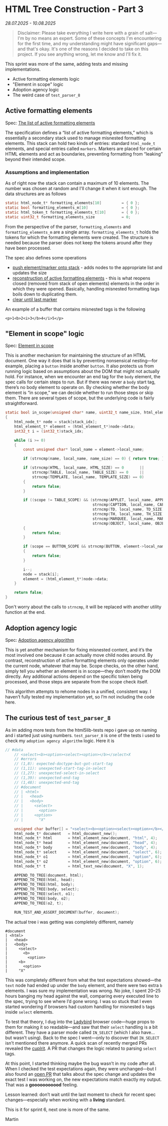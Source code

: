 # HTML Tree Construction - Part 3
_28.07.2025 - 10.08.2025_


> Disclaimer: Please take everything I write here with a grain of salt—I'm by no means an expert. Some of these concepts I'm encountering for the first time, and my understanding might have significant gaps—and that's okay. It's one of the reasons I decided to take on this project. If you see anything wrong, let me know and I'll fix it.

This sprint was more of the same, adding tests and missing implementations.

- Active formatting elements logic
- "Element in scope" logic
- Adoption agency logic
- The weird case of `test_parser_8`

## Active formatting elements

Spec: [The list of active formatting elements](https://html.spec.whatwg.org/multipage/parsing.html#the-list-of-active-formatting-elements)

The specification defines a “list of active formatting elements,” which is essentially a secondary stack used to manage misnested formatting elements. This stack can hold two kinds of entries: standard `html_node_t` elements, and special entries called `markers`. Markers are placed for certain HTML elements and act as boundaries, preventing formatting from “leaking” beyond their intended scope.

### Assumptions and implementation

As of right now the stack can contain a maximum of 10 elements. The number was chosen at random and I'll change it when it isnt enough. The data structures are as follows

```c
static html_node_t* formatting_elements[10]         = { 0 };            // holds actual nodes
static bool formatting_elements_m[10]               = { 0 };            // holds markers
static html_token_t formatting_elements_t[10]       = { 0 };            // holds tokens
static uint32_t formatting_elements_size            = 0;
```

From the perspective of the parser, `formatting_elements` and `formatting_elements_m` are a single array. `formatting_elements_t` holds the tokens for which the formatting elements were created. The structure is needed because the parser does not keep the tokens around after they have been processed.

The spec also defines some operations 

- [push element/marker onto stack](https://html.spec.whatwg.org/multipage/parsing.html#push-onto-the-list-of-active-formatting-elements) - adds nodes to the appropriate list and updates the size
- [reconstruction of active formatting elements](https://html.spec.whatwg.org/multipage/parsing.html#reconstruct-the-active-formatting-elements) - this is what reopens closed (removed from stack of open elements) elements in the order in which they were opened. Basically, handling misnested formatting tags boils down to duplicating them.
- [clear until last marker](https://html.spec.whatwg.org/multipage/parsing.html#clear-the-list-of-active-formatting-elements-up-to-the-last-marker)

An example of a buffer that contains misnested tags is the following

`<p>1<b>2<i>3</b>4</i>5</p>`


## "Element in scope" logic

Spec: [Element in scope](https://html.spec.whatwg.org/multipage/parsing.html#has-an-element-in-the-specific-scope)

This is another mechanism for maintaining the structure of an HTML document. One way it does that is by preventing nonsensical nesting—for example, placing a `button` inside another `button`. It also protects us from running logic based on assumptions about the DOM that might not actually hold. For instance, when we encounter an end tag for the `body` element, the spec calls for certain steps to run. But if there was never a `body` start tag, there’s no body element to operate on. By checking whether the body element is “in scope,” we can decide whether to run those steps or skip them. There are several types of scope, but the underlying code is fairly straightforward.

```c
static bool in_scope(unsigned char* name, uint32_t name_size, html_element_scope_e scope)
{
    html_node_t* node = stack[stack_idx];
    html_element_t* element = (html_element_t*)node->data;
    int32_t i = (int32_t)stack_idx;

    while (i >= 0)
    {
        const unsigned char* local_name = element->local_name;

        if (strncmp(name, local_name, name_size) == 0) { return true; }

        if (strncmp(HTML, local_name, HTML_SIZE) == 0       ||
            strncmp(TABLE, local_name, TABLE_SIZE) == 0     ||
            strncmp(TEMPLATE, local_name, TEMPLATE_SIZE) == 0)
        {
            return false;
        }

        if ((scope != TABLE_SCOPE) && (strncmp(APPLET, local_name, APPLET_SIZE) == 0   ||
                                       strncmp(CAPTION, local_name, CAPTION_SIZE) == 0 ||
                                       strncmp(TD, local_name, TD_SIZE) == 0           ||
                                       strncmp(TH, local_name, TH_SIZE) == 0           ||
                                       strncmp(MARQUEE, local_name, MARQUEE_SIZE) == 0 ||
                                       strncmp(OBJECT, local_name, OBJECT_SIZE) == 0))
        {
            return false;
        }

        if (scope == BUTTON_SCOPE && strncmp(BUTTON, element->local_name, BUTTON_SIZE) == 0)
        {
            return false;
        }

        i--;
        node = stack[i];
        element = (html_element_t*)node->data;
    }

    return false;
}
```

Don't worry about the calls to `strncmp`, it will be replaced with another utility function at the end.


## Adoption agency logic

Spec: [Adoption agency algorithm](https://html.spec.whatwg.org/multipage/parsing.html#adoption-agency-algorithm)

This is yet another mechanism for fixing misnested content, and it’s the most involved one because it can actually move child nodes around. By contrast, reconstruction of active formatting elements only operates under the current node, whatever that may be. Scope checks, on the other hand, simply tell you whether an element is in scope—they don’t modify the DOM directly. Any additional actions depend on the specific token being processed, and those steps are separate from the scope check itself.

This algorithm attempts to rehome nodes in a unified, consistent way. I haven’t fully tested my implementation yet, so I’m not including the code here.


## The curious test of `test_parser_8`

As im adding more tests from the html5lib-tests repo i gave up on naming and i started just using numbers. `test_parser_8` is one of the tests i used to check my `adoption agency algorithm` logic. Here it is

```c
// #data
    // <select><b><option><select><option></b></select>X
    // #errors
    // (1,8): expected-doctype-but-got-start-tag
    // (1,11): unexpected-start-tag-in-select
    // (1,27): unexpected-select-in-select
    // (1,39): unexpected-end-tag
    // (1,48): unexpected-end-tag
    // #document
    // | <html>
    // |   <head>
    // |   <body>
    // |     <select>
    // |       <option>
    // |     <option>
    // |       "X"

    unsigned char buffer[] = "<select><b><option><select><option></b></select>X";
    html_node_t* document   = html_document_new();
    html_node_t* html       = html_element_new(document, "html", 4);
    html_node_t* head       = html_element_new(document, "head", 4);
    html_node_t* body       = html_element_new(document, "body", 4);
    html_node_t* select     = html_element_new(document, "select", 6);
    html_node_t* o1         = html_element_new(document, "option", 6);
    html_node_t* o2         = html_element_new(document, "option", 6);
    html_node_t* t          = html_text_new(document, "X", 1);

    APPEND_TO_TREE(document, html);
    APPEND_TO_TREE(html, head);
    APPEND_TO_TREE(html, body);
    APPEND_TO_TREE(body, select);
    APPEND_TO_TREE(select, o1);
    APPEND_TO_TREE(body, o2);
    APPEND_TO_TREE(o2, t);

    RUN_TEST_AND_ASSERT_DOCUMENT(buffer, document);
```

The actual tree i was getting was completely different, namely

```
#document
| <html>
|   <head>
|   <body>
|     <select>
|       <b>
|         <option>
|     <b>
|       <option>
|     "X"
```

This was completely different from what the test expectations showed—the `text` node had ended up under the `body` element, and there were two extra `b` elements. I was sure my implementation was wrong. No joke, I spent 20–25 hours banging my head against the wall, comparing every executed line to the spec, trying to see where I’d gone wrong. I was so stuck that I even started wondering if browsers had custom handling for misnested `b` tags inside `select` elements.

To test that theory, I dug into the [Ladybird](https://github.com/LadybirdBrowser/ladybird) browser code—huge props to them for making it so readable—and saw that their `select` handling is a bit different. They have a parser mode called `IN_SELECT` (which I also have… but wasn’t using). Back to the spec I went—only to discover that `IN_SELECT` isn’t mentioned there anymore. A quick scan of recently merged PRs revealed the [cuplrit](https://github.com/whatwg/html/pull/10548). A PR that changes the logic related to parsing `select` tags.

At this point, I started thinking maybe the bug wasn’t in my code after all. When I checked the test expectations again, they were unchanged—but I also found an [open PR](https://github.com/html5lib/html5lib-tests/pull/178) that talks about the spec change and updates the exact test I was working on, the new expectations match exactly my output. That was a **gooooooooood** feeling.

Lesson learned: don’t wait until the last moment to check for recent spec changes—especially when working with a **living** standard.

This is it for sprint 6, next one is more of the same.

Martin
